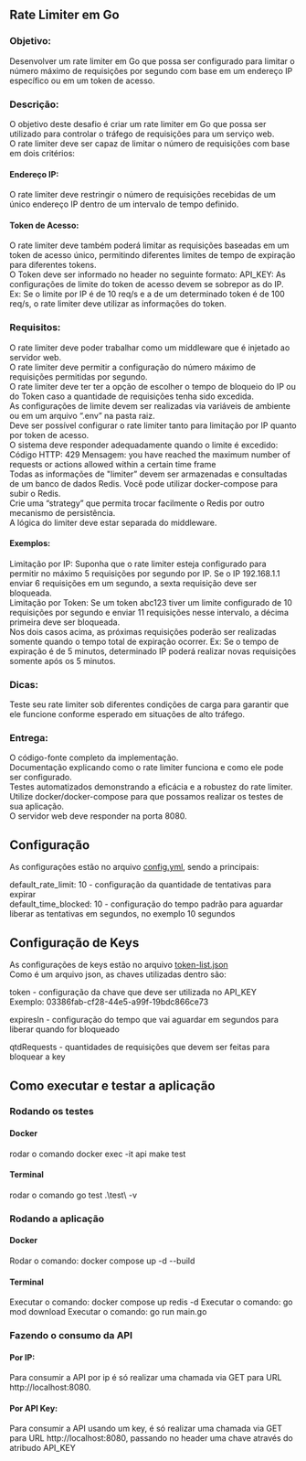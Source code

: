 ## Rate Limiter em Go

### Objetivo:
Desenvolver um rate limiter em Go que possa ser configurado para limitar o número máximo de requisições por segundo com base em um endereço IP específico ou em um token de acesso.

### Descrição: 
O objetivo deste desafio é criar um rate limiter em Go que possa ser utilizado para controlar o tráfego de requisições para um serviço web. </br> O rate limiter deve ser capaz de limitar o número de requisições com base em dois critérios:

#### Endereço IP: 
O rate limiter deve restringir o número de requisições recebidas de um único endereço IP dentro de um intervalo de tempo definido.
#### Token de Acesso: 
O rate limiter deve também poderá limitar as requisições baseadas em um token de acesso único, permitindo diferentes limites de tempo de expiração para diferentes tokens.</br> 
O Token deve ser informado no header no seguinte formato:
API_KEY: <TOKEN>
As configurações de limite do token de acesso devem se sobrepor as do IP. Ex: Se o limite por IP é de 10 req/s e a de um determinado token é de 100 req/s, o rate limiter deve utilizar as informações do token.

### Requisitos:
O rate limiter deve poder trabalhar como um middleware que é injetado ao servidor web.</br>
O rate limiter deve permitir a configuração do número máximo de requisições permitidas por segundo.</br>
O rate limiter deve ter ter a opção de escolher o tempo de bloqueio do IP ou do Token caso a quantidade de requisições tenha sido excedida.</br>
As configurações de limite devem ser realizadas via variáveis de ambiente ou em um arquivo “.env” na pasta raiz.</br>
Deve ser possível configurar o rate limiter tanto para limitação por IP quanto por token de acesso.</br>
O sistema deve responder adequadamente quando o limite é excedido:
Código HTTP: 429
Mensagem: you have reached the maximum number of requests or actions allowed within a certain time frame</br>
Todas as informações de "limiter” devem ser armazenadas e consultadas de um banco de dados Redis. Você pode utilizar docker-compose para subir o Redis.</br>
Crie uma “strategy” que permita trocar facilmente o Redis por outro mecanismo de persistência.</br>
A lógica do limiter deve estar separada do middleware.</br>

#### Exemplos:
Limitação por IP: Suponha que o rate limiter esteja configurado para permitir no máximo 5 requisições por segundo por IP. Se o IP 192.168.1.1 enviar 6 requisições em um segundo, a sexta requisição deve ser bloqueada.</br>
Limitação por Token: Se um token abc123 tiver um limite configurado de 10 requisições por segundo e enviar 11 requisições nesse intervalo, a décima primeira deve ser bloqueada.</br>
Nos dois casos acima, as próximas requisições poderão ser realizadas somente quando o tempo total de expiração ocorrer. Ex: Se o tempo de expiração é de 5 minutos, determinado IP poderá realizar novas requisições somente após os 5 minutos.

### Dicas:
Teste seu rate limiter sob diferentes condições de carga para garantir que ele funcione conforme esperado em situações de alto tráfego.

### Entrega:
O código-fonte completo da implementação.</br>
Documentação explicando como o rate limiter funciona e como ele pode ser configurado.</br>
Testes automatizados demonstrando a eficácia e a robustez do rate limiter.</br>
Utilize docker/docker-compose para que possamos realizar os testes de sua aplicação.</br>
O servidor web deve responder na porta 8080.


## Configuração

As configurações estão no arquivo [config.yml](config.yaml), sendo a principais:

default_rate_limit: 10 - configuração da quantidade de tentativas para expirar</br>
default_time_blocked: 10 - configuração do tempo padrão para aguardar liberar as tentativas em segundos, no exemplo 10 segundos</br>

## Configuração de Keys

As configurações de keys estão no arquivo [token-list.json](token-list.json) </br>
Como é um arquivo json, as chaves utilizadas dentro são:

token - configuração da chave que deve ser utilizada no API_KEY </br>
Exemplo: 03386fab-cf28-44e5-a99f-19bdc866ce73

expiresIn - configuração do tempo que vai aguardar em segundos para liberar quando for bloqueado </br>

qtdRequests - quantidades de requisições que devem ser feitas para bloquear a key

## Como executar e testar a aplicação
### Rodando os testes

#### Docker
rodar o comando docker exec -it api make test

#### Terminal
rodar o comando go test .\test\ -v

### Rodando a aplicação

#### Docker
Rodar o comando: docker compose up -d --build

#### Terminal
Executar o comando: docker compose up redis -d
Executar o comando: go mod download
Executar o comando: go run main.go

### Fazendo o consumo da API

#### Por IP:

Para consumir a API por ip é só realizar uma chamada via GET para URL http://localhost:8080.

#### Por API Key:

Para consumir a API usando um key, é só realizar uma chamada via GET para URL http://localhost:8080, passando no header uma chave através do atribudo API_KEY